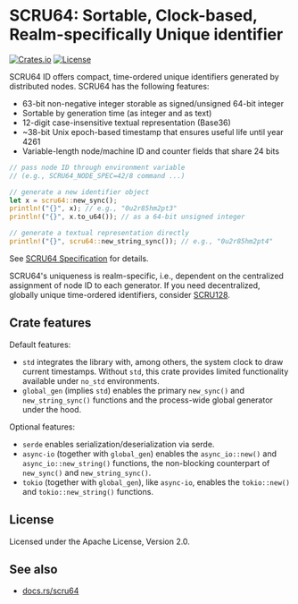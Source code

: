 # SCRU64: Sortable, Clock-based, Realm-specifically Unique identifier

[![Crates.io](https://img.shields.io/crates/v/scru64)](https://crates.io/crates/scru64)
[![License](https://img.shields.io/crates/l/scru64)](https://github.com/scru64/rust/blob/main/LICENSE)

SCRU64 ID offers compact, time-ordered unique identifiers generated by
distributed nodes. SCRU64 has the following features:

- 63-bit non-negative integer storable as signed/unsigned 64-bit integer
- Sortable by generation time (as integer and as text)
- 12-digit case-insensitive textual representation (Base36)
- ~38-bit Unix epoch-based timestamp that ensures useful life until year 4261
- Variable-length node/machine ID and counter fields that share 24 bits

```rust
// pass node ID through environment variable
// (e.g., SCRU64_NODE_SPEC=42/8 command ...)

// generate a new identifier object
let x = scru64::new_sync();
println!("{}", x); // e.g., "0u2r85hm2pt3"
println!("{}", x.to_u64()); // as a 64-bit unsigned integer

// generate a textual representation directly
println!("{}", scru64::new_string_sync()); // e.g., "0u2r85hm2pt4"
```

See [SCRU64 Specification] for details.

SCRU64's uniqueness is realm-specific, i.e., dependent on the centralized
assignment of node ID to each generator. If you need decentralized, globally
unique time-ordered identifiers, consider [SCRU128].

[SCRU64 Specification]: https://github.com/scru64/spec
[SCRU128]: https://github.com/scru128/spec

## Crate features

Default features:

- `std` integrates the library with, among others, the system clock to draw
  current timestamps. Without `std`, this crate provides limited functionality
  available under `no_std` environments.
- `global_gen` (implies `std`) enables the primary `new_sync()` and
  `new_string_sync()` functions and the process-wide global generator under the
  hood.

Optional features:

- `serde` enables serialization/deserialization via serde.
- `async-io` (together with `global_gen`) enables the `async_io::new()` and
  `async_io::new_string()` functions, the non-blocking counterpart of
  `new_sync()` and `new_string_sync()`.
- `tokio` (together with `global_gen`), like `async-io`, enables the
  `tokio::new()` and `tokio::new_string()` functions.

## License

Licensed under the Apache License, Version 2.0.

## See also

- [docs.rs/scru64](https://docs.rs/scru64)
